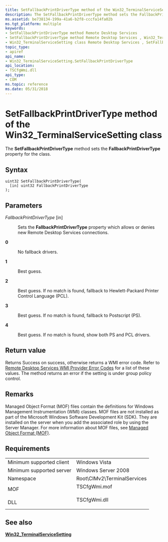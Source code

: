 ```yaml
---
title: SetFallbackPrintDriverType method of the Win32_TerminalServiceSetting class
description: The SetFallbackPrintDriverType method sets the FallbackPrintDriverType property for the class.
ms.assetid: be738134-199a-41a6-b2f8-cccfa14fa02b
ms.tgt_platform: multiple
keywords:
- SetFallbackPrintDriverType method Remote Desktop Services
- SetFallbackPrintDriverType method Remote Desktop Services , Win32_TerminalServiceSetting class
- Win32_TerminalServiceSetting class Remote Desktop Services , SetFallbackPrintDriverType method
topic_type:
- apiref
api_name:
- Win32_TerminalServiceSetting.SetFallbackPrintDriverType
api_location:
- TSCfgWmi.dll
api_type:
- COM
ms.topic: reference
ms.date: 05/31/2018
---
```


# SetFallbackPrintDriverType method of the Win32\_TerminalServiceSetting class

The **SetFallbackPrintDriverType** method sets the **FallbackPrintDriverType** property for the class.

## Syntax


```mof
uint32 SetFallbackPrintDriverType(
  [in] uint32 FallbackPrintDriverType
);
```



## Parameters

<dl> <dt>

*FallbackPrintDriverType* \[in\]
</dt> <dd>

Sets the **FallbackPrintDriverType** property which allows or denies new Remote Desktop Services connections.

<dt>

<span id="0"></span>

<span id="0"></span>**0**


</dt> <dd>

No fallback drivers.

</dd> <dt>

<span id="1"></span>

<span id="1"></span>**1**


</dt> <dd>

Best guess.

</dd> <dt>

<span id="2"></span>

<span id="2"></span>**2**


</dt> <dd>

Best guess. If no match is found, fallback to Hewlett-Packard Printer Control Language (PCL).

</dd> <dt>

<span id="3"></span>

<span id="3"></span>**3**


</dt> <dd>

Best guess. If no match is found, fallback to Postscript (PS).

</dd> <dt>

<span id="4"></span>

<span id="4"></span>**4**


</dt> <dd>

Best guess. If no match is found, show both PS and PCL drivers.

</dd> </dl> </dd> </dl>

## Return value

Returns Success on success, otherwise returns a WMI error code. Refer to [Remote Desktop Services WMI Provider Error Codes](terminal-services-wmi-provider-error-codes.md) for a list of these values. The method returns an error if the setting is under group policy control.

## Remarks

Managed Object Format (MOF) files contain the definitions for Windows Management Instrumentation (WMI) classes. MOF files are not installed as part of the Microsoft Windows Software Development Kit (SDK). They are installed on the server when you add the associated role by using the Server Manager. For more information about MOF files, see [Managed Object Format (MOF)](/windows/desktop/WmiSdk/managed-object-format--mof-).

## Requirements



|                                     |                                                                                         |
|-------------------------------------|-----------------------------------------------------------------------------------------|
| Minimum supported client<br/> | Windows Vista<br/>                                                                |
| Minimum supported server<br/> | Windows Server 2008<br/>                                                          |
| Namespace<br/>                | Root\\CIMv2\\TerminalServices<br/>                                                |
| MOF<br/>                      | <dl> <dt>TSCfgWmi.mof</dt> </dl> |
| DLL<br/>                      | <dl> <dt>TSCfgWmi.dll</dt> </dl> |



## See also

<dl> <dt>

[**Win32\_TerminalServiceSetting**](win32-terminalservicesetting.md)
</dt> </dl>

 

